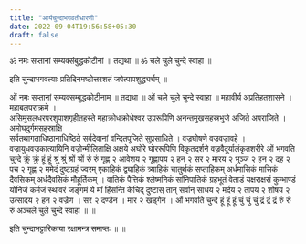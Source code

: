 ```yaml
---
title: "आर्यचुन्दाभगवतीधारणी"
date: 2022-09-04T19:56:58+05:30
draft: false
---
```


ॐ नमः सप्तानां सम्यक्संबुद्धकोटीनां ॥ तद्यथा ॥ ॐ चले चुले चुन्दे स्वाहा ॥

इति चुन्दाभगवत्याः प्रतिदिनमष्टोत्तरशतं जपेत्पापशुद्ध्यर्थम् ॥

ओं नमः सप्तानां सम्यक्सम्बुद्धकोटीनाम् ॥ तद्यथा ॥ ओं चले
चुले चुन्दे स्वाहा ॥ महावीर्य अप्रतिहतशासने । महाबलपराक्रमे ।  
असिमुसलधरपरशुपाशगृहीतहस्ते महाक्रोधक्रोधेश्वर उग्ररूपिणि
अनन्तमुखसहस्रभुजे अजिते अपराजिते । अमोघदुर्गमसहस्राक्षि  
सर्वतथागताधिष्ठानाधिष्ठिते सर्वदेवानां वन्दितपूजिते सुप्रसाधिते
। वज्रघोषणे वज्रवज्रावहे । वज्रायुधवज्रकात्यायिनि वज्रोन्मीलिताक्षि
अक्षये अघोरे घोररूपिणि विकृतदर्शने वज्रवैदूर्यालंकृतशरीरे ओं
भगवति चुन्दे क्रुं क्रुं हूं हूं श्रुं श्रुं श्रों श्रों रुं रुं गृह्ण
२ आवेशय २ गृह्णापय २ हन २ सर २ मारय २ भुञ्ज २ हन २ दह २ पच
२ गृह्ण २ ममेदं दुष्टग्रहं ज्वरम् एकाहिकं द्व्याहिकं त्र्याहिकं
चातुर्थकं सप्ताहिकम् अर्धमासिकं मासिकं दैवसिकम् अर्धदैवसिकं
मौहूर्तिकम् । वातिकं पैत्तिकं श्लेष्मनिकं सांनिपातिकं ग्रहभूतं
वेताडं यक्षराक्षसं कुम्भाण्डं योनिजं कर्मजं स्थावरं
जङ्गमं ये मां हिंसन्ति केचिद् दुष्टास् तान् सर्वान् साधय २ मर्दय २
तापय २ शोषय २ उत्सादय २ हन २ वज्रेण । सर २ दण्डेन । मार २ खड्गेन
। ओं भगवति चुन्दे हूं हूं हूं चुं चुं चुं द्रं द्रं द्रं रुं रुं
रुं अञ्चले चुले चुन्दे स्वाहा ॥ ॥

इति चुन्दाभट्टारिकाया रक्षामन्त्र समाप्तः ॥ ॥
